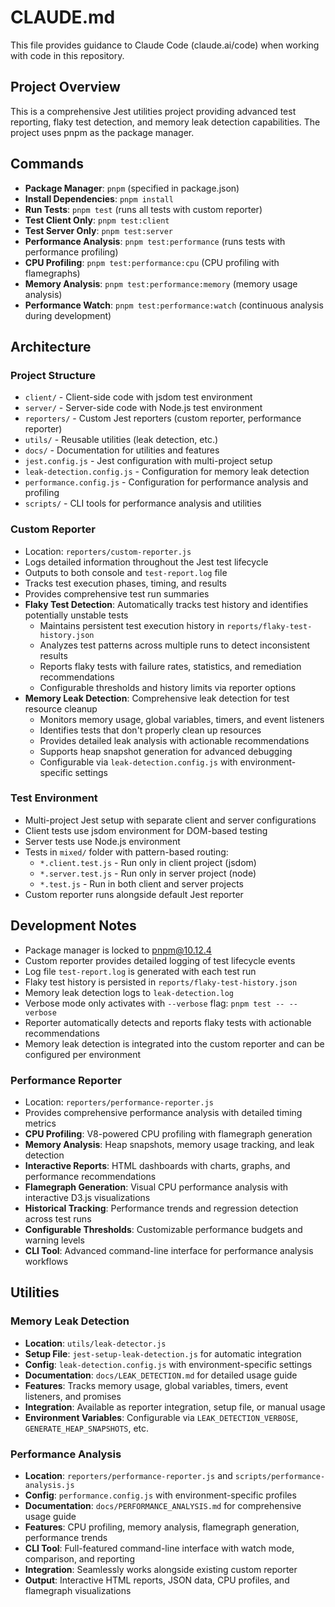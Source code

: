 # CLAUDE.md

This file provides guidance to Claude Code (claude.ai/code) when working with code in this repository.

## Project Overview

This is a comprehensive Jest utilities project providing advanced test reporting, flaky test detection, and memory leak detection capabilities. The project uses pnpm as the package manager.

## Commands

- **Package Manager**: `pnpm` (specified in package.json)
- **Install Dependencies**: `pnpm install`
- **Run Tests**: `pnpm test` (runs all tests with custom reporter)
- **Test Client Only**: `pnpm test:client`
- **Test Server Only**: `pnpm test:server`
- **Performance Analysis**: `pnpm test:performance` (runs tests with performance profiling)
- **CPU Profiling**: `pnpm test:performance:cpu` (CPU profiling with flamegraphs)
- **Memory Analysis**: `pnpm test:performance:memory` (memory usage analysis)
- **Performance Watch**: `pnpm test:performance:watch` (continuous analysis during development)

## Architecture

### Project Structure

- `client/` - Client-side code with jsdom test environment
- `server/` - Server-side code with Node.js test environment
- `reporters/` - Custom Jest reporters (custom reporter, performance reporter)
- `utils/` - Reusable utilities (leak detection, etc.)
- `docs/` - Documentation for utilities and features
- `jest.config.js` - Jest configuration with multi-project setup
- `leak-detection.config.js` - Configuration for memory leak detection
- `performance.config.js` - Configuration for performance analysis and profiling
- `scripts/` - CLI tools for performance analysis and utilities

### Custom Reporter

- Location: `reporters/custom-reporter.js`
- Logs detailed information throughout the Jest test lifecycle
- Outputs to both console and `test-report.log` file
- Tracks test execution phases, timing, and results
- Provides comprehensive test run summaries
- **Flaky Test Detection**: Automatically tracks test history and identifies potentially unstable tests
  - Maintains persistent test execution history in `reports/flaky-test-history.json`
  - Analyzes test patterns across multiple runs to detect inconsistent results
  - Reports flaky tests with failure rates, statistics, and remediation recommendations
  - Configurable thresholds and history limits via reporter options
- **Memory Leak Detection**: Comprehensive leak detection for test resource cleanup
  - Monitors memory usage, global variables, timers, and event listeners
  - Identifies tests that don't properly clean up resources
  - Provides detailed leak analysis with actionable recommendations
  - Supports heap snapshot generation for advanced debugging
  - Configurable via `leak-detection.config.js` with environment-specific settings

### Test Environment

- Multi-project Jest setup with separate client and server configurations
- Client tests use jsdom environment for DOM-based testing
- Server tests use Node.js environment
- Tests in `mixed/` folder with pattern-based routing:
  - `*.client.test.js` - Run only in client project (jsdom)
  - `*.server.test.js` - Run only in server project (node)
  - `*.test.js` - Run in both client and server projects
- Custom reporter runs alongside default Jest reporter

## Development Notes

- Package manager is locked to pnpm@10.12.4
- Custom reporter provides detailed logging of test lifecycle events
- Log file `test-report.log` is generated with each test run
- Flaky test history is persisted in `reports/flaky-test-history.json`
- Memory leak detection logs to `leak-detection.log`
- Verbose mode only activates with `--verbose` flag: `pnpm test -- --verbose`
- Reporter automatically detects and reports flaky tests with actionable recommendations
- Memory leak detection is integrated into the custom reporter and can be configured per environment

### Performance Reporter

- Location: `reporters/performance-reporter.js`
- Provides comprehensive performance analysis with detailed timing metrics
- **CPU Profiling**: V8-powered CPU profiling with flamegraph generation
- **Memory Analysis**: Heap snapshots, memory usage tracking, and leak detection
- **Interactive Reports**: HTML dashboards with charts, graphs, and performance recommendations
- **Flamegraph Generation**: Visual CPU performance analysis with interactive D3.js visualizations
- **Historical Tracking**: Performance trends and regression detection across test runs
- **Configurable Thresholds**: Customizable performance budgets and warning levels
- **CLI Tool**: Advanced command-line interface for performance analysis workflows

## Utilities

### Memory Leak Detection

- **Location**: `utils/leak-detector.js`
- **Setup File**: `jest-setup-leak-detection.js` for automatic integration
- **Config**: `leak-detection.config.js` with environment-specific settings
- **Documentation**: `docs/LEAK_DETECTION.md` for detailed usage guide
- **Features**: Tracks memory usage, global variables, timers, event listeners, and promises
- **Integration**: Available as reporter integration, setup file, or manual usage
- **Environment Variables**: Configurable via `LEAK_DETECTION_VERBOSE`, `GENERATE_HEAP_SNAPSHOTS`, etc.

### Performance Analysis

- **Location**: `reporters/performance-reporter.js` and `scripts/performance-analysis.js`
- **Config**: `performance.config.js` with environment-specific profiles
- **Documentation**: `docs/PERFORMANCE_ANALYSIS.md` for comprehensive usage guide
- **Features**: CPU profiling, memory analysis, flamegraph generation, performance trends
- **CLI Tool**: Full-featured command-line interface with watch mode, comparison, and reporting
- **Integration**: Seamlessly works alongside existing custom reporter
- **Output**: Interactive HTML reports, JSON data, CPU profiles, and flamegraph visualizations
